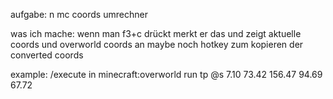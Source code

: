 aufgabe:
n mc coords umrechner

was ich mache:
wenn man f3+c drückt merkt er das und zeigt aktuelle coords und overworld coords an
maybe noch hotkey zum kopieren der converted coords

example:
/execute in minecraft:overworld run tp @s 7.10 73.42 156.47 94.69 67.72